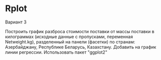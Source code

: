 # Rplot

Вариант 3

Построить график разброса стоимости поставки от массы поставки в килограммах (исходные данные с пропусками, переменная Netweight.kg), разделенный на панели (фасетки) по странам: Азербайджану, Республике Беларусь, Казахстану. Добавить на график линии регрессии. Использовать пакет "ggplot2"
